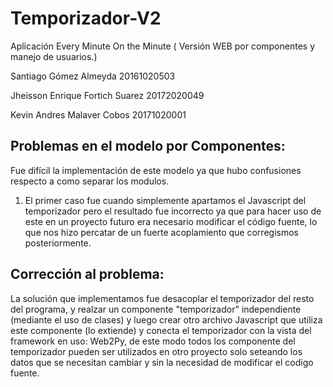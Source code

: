 
# Temporizador-V2

Aplicación Every Minute On the Minute ( Versión WEB por componentes y manejo de usuarios.) 

Santiago Gómez Almeyda 20161020503

Jheisson Enrique Fortich Suarez 20172020049

Kevin Andres Malaver Cobos 20171020001


## Problemas en el modelo por Componentes:  
Fue difícil la implementación de este modelo ya que hubo confusiones respecto a como separar los modulos.  

1. El primer caso fue cuando simplemente apartamos el Javascript del temporizador pero el resultado fue incorrecto ya que para hacer uso de este en un proyecto futuro era necesario modificar el código fuente, lo que nos hizo percatar de un fuerte acoplamiento que corregismos posteriormente.

## Corrección al problema:
La solución que implementamos fue desacoplar el temporizador del resto del programa, y realzar un componente "temporizador" independiente (mediante el uso de clases) y luego crear otro archivo Javascript que utiliza este componente (lo extiende) y conecta el temporizador con la vista del framework en uso: Web2Py, de este modo todos los componente del temporizador pueden ser utilizados en otro proyecto solo seteando los datos que se necesitan cambiar y sin la necesidad de modificar el codigo fuente.
